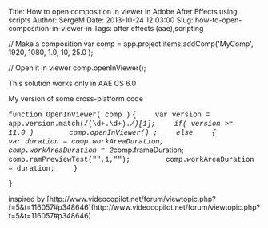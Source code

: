 Title: How to open composition in viewer in Adobe After Effects using scripts
Author: SergeM
Date: 2013-10-24 12:03:00
Slug: how-to-open-composition-in-viewer-in
Tags: after effects (aae),scripting

// Make a composition
var comp = app.project.items.addComp('MyComp', 1920, 1080, 1.0, 10, 25.0 );

// Open it in viewer
comp.openInViewer();

This solution works only in AAE CS 6.0

My version of some cross-platform code

<span style="font-family: Courier New, Courier, monospace;">function OpenInViewer( comp )</span>
<span style="font-family: Courier New, Courier, monospace;">{</span>
<span style="font-family: Courier New, Courier, monospace;">&nbsp; &nbsp; var version = app.version.match(/(\d+\.\d+).*/)[1];</span>
<span style="font-family: Courier New, Courier, monospace;">
</span><span style="font-family: Courier New, Courier, monospace;">&nbsp; &nbsp; if(&nbsp;version&nbsp;>= 11.0&nbsp;)</span>
<span style="font-family: Courier New, Courier, monospace;">&nbsp; &nbsp; &nbsp; &nbsp; comp.openInViewer() ;</span>
<span style="font-family: Courier New, Courier, monospace;">&nbsp; &nbsp; else</span>
<span style="font-family: Courier New, Courier, monospace;">&nbsp; &nbsp; {</span>
<span style="font-family: Courier New, Courier, monospace;">&nbsp; &nbsp; &nbsp; &nbsp; var duration = comp.workAreaDuration;</span>
<span style="font-family: Courier New, Courier, monospace;">&nbsp; &nbsp; &nbsp; &nbsp; comp.workAreaDuration = 2*comp.frameDuration;</span>
<span style="font-family: Courier New, Courier, monospace;">&nbsp; &nbsp; &nbsp; &nbsp; comp.ramPreviewTest("",1,"");</span>
<span style="font-family: Courier New, Courier, monospace;">&nbsp; &nbsp; &nbsp; &nbsp; comp.workAreaDuration = duration;</span>
<span style="font-family: Courier New, Courier, monospace;">&nbsp; &nbsp; }</span>

<span style="font-family: Courier New, Courier, monospace;">}</span>
<div>
</div>inspired by&nbsp;[http://www.videocopilot.net/forum/viewtopic.php?f=5&amp;t=116057#p348646](http://www.videocopilot.net/forum/viewtopic.php?f=5&amp;t=116057#p348646)